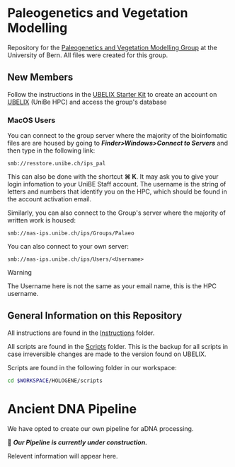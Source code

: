 # Paleogenetics and Vegetation Modelling
Repository for the [Paleogenetics and Vegetation Modelling Group](https://www.ips.unibe.ch/research/palgen/index_eng.html) at the University of Bern. All files were created for this group.

## New Members
Follow the instructions in the [UBELIX Starter Kit](Instructions/UBELIX_Starter_Kit.md) to create an account on [UBELIX](https://hpc-unibe-ch.github.io/) (UniBe HPC) and access the group's database

### MacOS Users

You can connect to the group server where the majority of the bioinfomatic files are are housed by going to *__Finder>Windows>Connect to Servers__* and then type in the following link:

```
smb://resstore.unibe.ch/ips_pal
```

This can also be done with the shortcut __⌘ K__. It may ask you to give your login infomation to your UniBE Staff account. The username is the string of letters and numbers that identify you on the HPC, which should be found in the account activation email. 

Similarly, you can also connect to the Group's server where the majority of written work is housed:

```
smb://nas-ips.unibe.ch/ips/Groups/Palaeo 
```

You can also connect to your own server:

```
smb://nas-ips.unibe.ch/ips/Users/<Username>
```

>[!warning]
>The Username here is not the same as your email name, this is the HPC username.

## General Information on this Repository
All instructions are found in the [Instructions](Instructions) folder.

All scripts are found in the [Scripts](Scripts) folder. This is the backup for all scripts in case irreversible changes are made to the version found on UBELIX.

Scripts are found in the following folder in our workspace:

```bash
cd $WORKSPACE/HOLOGENE/scripts
```

# Ancient DNA Pipeline
We have opted to create our own pipeline for aDNA processing.

🚧 *__Our Pipeline is currently under construction.__*

Relevent information will appear here.
